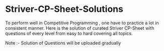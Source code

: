 # Striver-CP-Sheet-Solutions

To perform well in Competitive Programming , one have to practice a lot in consistent manner.
Here is the solution of curated Striver CP-Sheet with questions of every level from easy to hard covering all topics.

Note :- Solution of Questions will be uploaded gradually
